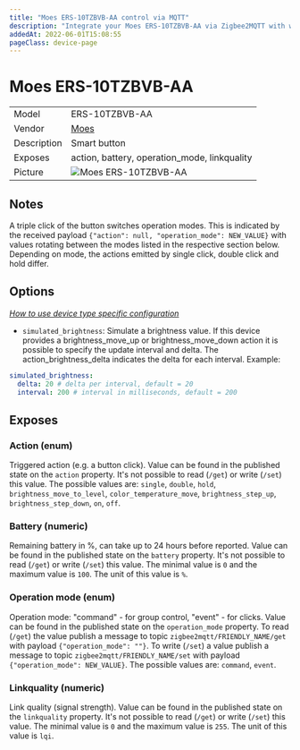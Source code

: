 ```yaml
---
title: "Moes ERS-10TZBVB-AA control via MQTT"
description: "Integrate your Moes ERS-10TZBVB-AA via Zigbee2MQTT with whatever smart home infrastructure you are using without the vendor's bridge or gateway."
addedAt: 2022-06-01T15:08:55
pageClass: device-page
---
```


<!-- !!!! -->
<!-- ATTENTION: This file is auto-generated through docgen! -->
<!-- You can only edit the "Notes"-Section between the two comment lines "Notes BEGIN" and "Notes END". -->
<!-- Do not use h1 or h2 heading within "## Notes"-Section. -->
<!-- !!!! -->

# Moes ERS-10TZBVB-AA

|     |     |
|-----|-----|
| Model | ERS-10TZBVB-AA  |
| Vendor  | [Moes](/supported-devices/#v=Moes)  |
| Description | Smart button |
| Exposes | action, battery, operation_mode, linkquality |
| Picture | ![Moes ERS-10TZBVB-AA](https://www.zigbee2mqtt.io/images/devices/ERS-10TZBVB-AA.png) |


<!-- Notes BEGIN: You can edit here. Add "## Notes" headline if not already present. -->
## Notes

A triple click of the button switches operation modes.
This is indicated by the received payload `{"action": null, "operation_mode": NEW_VALUE}` with values rotating between the modes listed in the respective section below.
Depending on mode, the actions emitted by single click, double click and hold differ.
<!-- Notes END: Do not edit below this line -->



## Options
*[How to use device type specific configuration](../guide/configuration/devices-groups.md#specific-device-options)*

* `simulated_brightness`: Simulate a brightness value. If this device provides a brightness_move_up or brightness_move_down action it is possible to specify the update interval and delta. The action_brightness_delta indicates the delta for each interval. Example:
```yaml
simulated_brightness:
  delta: 20 # delta per interval, default = 20
  interval: 200 # interval in milliseconds, default = 200
```


## Exposes

### Action (enum)
Triggered action (e.g. a button click).
Value can be found in the published state on the `action` property.
It's not possible to read (`/get`) or write (`/set`) this value.
The possible values are: `single`, `double`, `hold`, `brightness_move_to_level`, `color_temperature_move`, `brightness_step_up`, `brightness_step_down`, `on`, `off`.

### Battery (numeric)
Remaining battery in %, can take up to 24 hours before reported.
Value can be found in the published state on the `battery` property.
It's not possible to read (`/get`) or write (`/set`) this value.
The minimal value is `0` and the maximum value is `100`.
The unit of this value is `%`.

### Operation mode (enum)
Operation mode: "command" - for group control, "event" - for clicks.
Value can be found in the published state on the `operation_mode` property.
To read (`/get`) the value publish a message to topic `zigbee2mqtt/FRIENDLY_NAME/get` with payload `{"operation_mode": ""}`.
To write (`/set`) a value publish a message to topic `zigbee2mqtt/FRIENDLY_NAME/set` with payload `{"operation_mode": NEW_VALUE}`.
The possible values are: `command`, `event`.

### Linkquality (numeric)
Link quality (signal strength).
Value can be found in the published state on the `linkquality` property.
It's not possible to read (`/get`) or write (`/set`) this value.
The minimal value is `0` and the maximum value is `255`.
The unit of this value is `lqi`.


